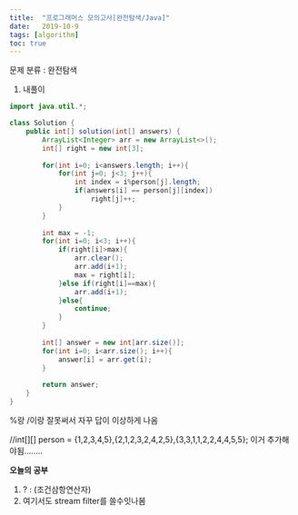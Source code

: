 ```yaml
---
title:  "프로그래머스 모의고사[완전탐색/Java]"
date:   2019-10-9
tags: [algorithm]
toc: true 
---
```


문제 분류 : 완전탐색



1. 내풀이

```java
import java.util.*;

class Solution {
    public int[] solution(int[] answers) {
        ArrayList<Integer> arr = new ArrayList<>();
        int[] right = new int[3];
        
        for(int i=0; i<answers.length; i++){
            for(int j=0; j<3; j++){
                int index = i%person[j].length;
                if(answers[i] == person[j][index])
                    right[j]++;
            }
        }
        
        int max = -1;
        for(int i=0; i<3; i++){
            if(right[i]>max){
                arr.clear();
                arr.add(i+1);
                max = right[i];
            }else if(right[i]==max){
                arr.add(i+1);
            }else{
                continue;
            }
        }
        
        int[] answer = new int[arr.size()];
        for(int i=0; i<arr.size(); i++){
            answer[i] = arr.get(i);
        }
        
        return answer;
    }
}
```

%랑 /이랑 잘못써서 자꾸 답이 이상하게 나옴

//int[][] person = {1,2,3,4,5},{2,1,2,3,2,4,2,5},{3,3,1,1,2,2,4,4,5,5}; 이거 추가해야됨........



**오늘의 공부**

1. ? : (조건삼항연산자)
2. 여기서도 stream filter를 쓸수잇나봄



